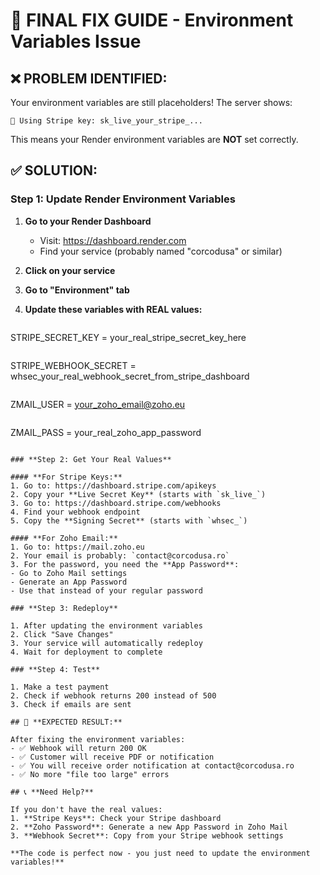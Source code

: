 # 🚨 FINAL FIX GUIDE - Environment Variables Issue

## ❌ **PROBLEM IDENTIFIED:**
Your environment variables are still placeholders! The server shows:
```
🔑 Using Stripe key: sk_live_your_stripe_...
```

This means your Render environment variables are **NOT** set correctly.

## ✅ **SOLUTION:**

### **Step 1: Update Render Environment Variables**

1. **Go to your Render Dashboard**
   - Visit: https://dashboard.render.com
   - Find your service (probably named "corcodusa" or similar)

2. **Click on your service**

3. **Go to "Environment" tab**

4. **Update these variables with REAL values:**

   ```
STRIPE_SECRET_KEY = your_real_stripe_secret_key_here
```

   ```
   STRIPE_WEBHOOK_SECRET = whsec_your_real_webhook_secret_from_stripe_dashboard
   ```

   ```
   ZMAIL_USER = your_zoho_email@zoho.eu
   ```

   ```
   ZMAIL_PASS = your_real_zoho_app_password
   ```

### **Step 2: Get Your Real Values**

#### **For Stripe Keys:**
1. Go to: https://dashboard.stripe.com/apikeys
2. Copy your **Live Secret Key** (starts with `sk_live_`)
3. Go to: https://dashboard.stripe.com/webhooks
4. Find your webhook endpoint
5. Copy the **Signing Secret** (starts with `whsec_`)

#### **For Zoho Email:**
1. Go to: https://mail.zoho.eu
2. Your email is probably: `contact@corcodusa.ro`
3. For the password, you need the **App Password**:
   - Go to Zoho Mail settings
   - Generate an App Password
   - Use that instead of your regular password

### **Step 3: Redeploy**

1. After updating the environment variables
2. Click "Save Changes"
3. Your service will automatically redeploy
4. Wait for deployment to complete

### **Step 4: Test**

1. Make a test payment
2. Check if webhook returns 200 instead of 500
3. Check if emails are sent

## 🎯 **EXPECTED RESULT:**

After fixing the environment variables:
- ✅ Webhook will return 200 OK
- ✅ Customer will receive PDF or notification
- ✅ You will receive order notification at contact@corcodusa.ro
- ✅ No more "file too large" errors

## 📞 **Need Help?**

If you don't have the real values:
1. **Stripe Keys**: Check your Stripe dashboard
2. **Zoho Password**: Generate a new App Password in Zoho Mail
3. **Webhook Secret**: Copy from your Stripe webhook settings

**The code is perfect now - you just need to update the environment variables!** 